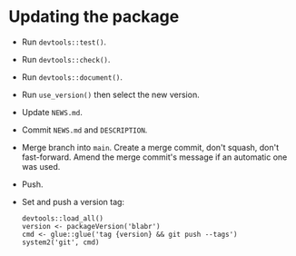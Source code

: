 # Updating the package

-   Run `devtools::test()`.

-   Run `devtools::check()`.

-   Run `devtools::document()`.

-   Run `use_version()` then select the new version.

-   Update `NEWS.md`.

-   Commit `NEWS.md` and `DESCRIPTION`.

-   Merge branch into `main`. Create a merge commit, don't squash, don't fast-forward. Amend the merge commit's message if an automatic one was used.

-   Push.

-   Set and push a version tag:

        devtools::load_all()
        version <- packageVersion('blabr')
        cmd <- glue::glue('tag {version} && git push --tags')
        system2('git', cmd)
